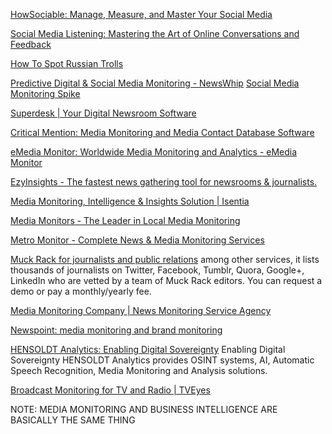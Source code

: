 
[HowSociable: Manage, Measure, and Master Your Social Media](https://www.howsociable.com/)

[Social Media Listening: Mastering the Art of Online Conversations and Feedback](https://trackreddit.com/)

[How To Spot Russian Trolls](https://medium.com/dfrlab/trolltracker-how-to-spot-russian-trolls-2f6d3d287eaa)

[Predictive Digital & Social Media Monitoring - NewsWhip](https://www.newswhip.com/)
[Social Media Monitoring Spike](https://www.newswhip.com/spike-social-media-monitoring)

[Superdesk | Your Digital Newsroom Software](https://www.superdesk.org/)

[Critical Mention: Media Monitoring and Media Contact Database Software](https://www.criticalmention.com/)

[eMedia Monitor: Worldwide Media Monitoring and Analytics - eMedia Monitor](https://www.emediamonitor.net/en/)

[EzyInsights - The fastest news gathering tool for newsrooms & journalists.](https://ezyinsights.com/)

[Media Monitoring, Intelligence & Insights Solution | Isentia](https://www.isentia.com/)

[Media Monitors - The Leader in Local Media Monitoring](https://www.mediamonitors.com/)

[Metro Monitor - Complete News & Media Monitoring Services](https://metromonitor.com/)

[Muck Rack for journalists and public relations](https://muckrack.com/)
among other services, it lists thousands of journalists on Twitter, Facebook, Tumblr, Quora, Google+, LinkedIn who are vetted by a team of Muck Rack editors. You can request a demo or pay a monthly/yearly fee.

[Media Monitoring Company | News Monitoring Service Agency](https://www.newsexposure.com/)

[Newspoint: media monitoring and brand monitoring](https://www.newspoint.pl/en)

[HENSOLDT Analytics: Enabling Digital Sovereignty](https://www.hensoldt-analytics.com/)
Enabling Digital Sovereignty
HENSOLDT Analytics provides OSINT systems, AI, Automatic Speech Recognition, Media Monitoring and Analysis solutions.

[Broadcast Monitoring for TV and Radio | TVEyes](https://www.tveyes.com/)

NOTE: MEDIA MONITORING AND BUSINESS INTELLIGENCE ARE BASICALLY THE SAME THING
